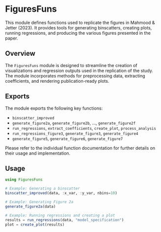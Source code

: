 # FiguresFuns

This module defines functions used to replicate the figures in Mahmood & Jetter (2023). 
It provides tools for generating binscatters, creating plots, running regressions, 
and producing the various figures presented in the paper.

## Overview

The `FiguresFuns` module is designed to streamline the creation of visualizations and 
regression outputs used in the replication of the study. The module incorporates 
methods for preprocessing data, extracting coefficients, and rendering publication-ready plots.

## Exports

The module exports the following key functions:
- `binscatter_improved`
- `generate_figure2a`, `generate_figure2b`, ..., `generate_figure2f`
- `run_regressions`, `extract_coefficients`, `create_plot`, `process_analysis`
- `run_regressions_figure3`, `generate_figure3`, `generate_figure4`
- `generate_figure5`, `generate_figure6`, `generate_figure7`

Please refer to the individual function documentation for further details 
on their usage and implementation.

## Usage

```julia
using FiguresFuns

# Example: Generating a binscatter
binscatter_improved(data, :x_var, :y_var, nbins=10)

# Example: Generating Figure 2a
generate_figure2a(data)

# Example: Running regressions and creating a plot
results = run_regressions(data, "model_specification")
plot = create_plot(results)
```